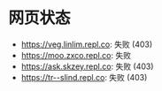 # 网页状态
- https://veg.linlim.repl.co: 失败 (403)
- https://moo.zxco.repl.co: 失败
- https://ask.skzey.repl.co: 失败 (403)
- https://tr--slind.repl.co: 失败 (403)
